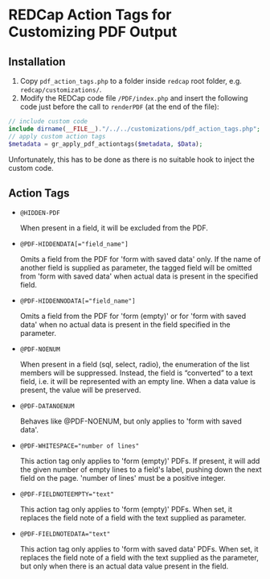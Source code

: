 # REDCap Action Tags for Customizing PDF Output

## Installation
1. Copy `pdf_action_tags.php` to a folder inside `redcap` root folder,  e.g. `redcap/customizations/`.
2. Modify the REDCap code file `/PDF/index.php` and insert the following code just before the call to `renderPDF` (at the end of the file):

```php
// include custom code
include dirname(__FILE__)."/../../customizations/pdf_action_tags.php";
// apply custom action tags
$metadata = gr_apply_pdf_actiontags($metadata, $Data);
```

   Unfortunately, this has to be done as there is no suitable hook to inject the custom code.
   
## Action Tags
- `@HIDDEN-PDF`

   When present in a field, it will be excluded from the PDF.

- `@PDF-HIDDENDATA[="field_name"]`
   
   Omits a field from the PDF for 'form with saved data' only. If the name of another field is supplied as parameter, the tagged field will be omitted from 'form with saved data' when actual data is present in the specified field.

- `@PDF-HIDDENNODATA[="field_name"]`
   
   Omits a field from the PDF for 'form (empty)' or for 'form with saved data' when no actual data is present in the field specified in the parameter.

- `@PDF-NOENUM`
   
   When present in a field (sql, select, radio), the enumeration of the list members will be suppressed. Instead, the field is “converted” to a text field, i.e. it will be represented with an empty line. When a data value is present, the value will be preserved.

- `@PDF-DATANOENUM`
   
   Behaves like @PDF-NOENUM, but only applies to 'form with saved data'.

- `@PDF-WHITESPACE="number of lines"`
   
   This action tag only applies to 'form (empty)' PDFs. If present, it will add the given number of empty lines to a field's label, pushing down the next field on the page. 'number of lines' must be a positive integer.

- `@PDF-FIELDNOTEEMPTY="text"`
   
   This action tag only applies to 'form (empty)' PDFs. When set, it replaces the field note of a field with the text supplied as parameter.

- `@PDF-FIELDNOTEDATA="text"`
   
   This action tag only applies to 'form with saved data' PDFs. When set, it replaces the field note of a field with the text supplied as the parameter, but only when there is an actual data value present in the field.
